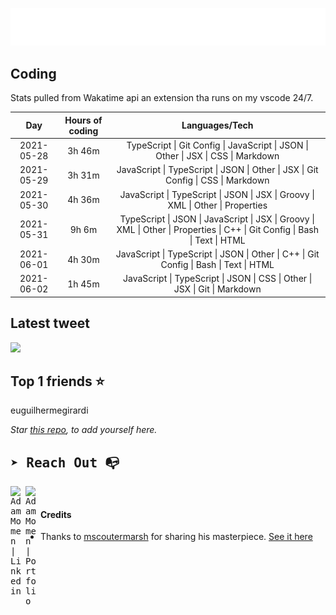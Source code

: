 
![test image size](/assets/welcome_message.gif)

## Coding
Stats pulled from Wakatime api an extension tha runs on my vscode 24/7.

|Day|Hours of coding|Languages/Tech|
|:-:|:-:|:-:|
|2021-05-28|3h 46m|TypeScript &#124; Git Config &#124; JavaScript &#124; JSON &#124; Other &#124; JSX &#124; CSS &#124; Markdown|
|2021-05-29|3h 31m|JavaScript &#124; TypeScript &#124; JSON &#124; Other &#124; JSX &#124; Git Config &#124; CSS &#124; Markdown|
|2021-05-30|4h 36m|JavaScript &#124; TypeScript &#124; JSON &#124; JSX &#124; Groovy &#124; XML &#124; Other &#124; Properties|
|2021-05-31|9h 6m|TypeScript &#124; JSON &#124; JavaScript &#124; JSX &#124; Groovy &#124; XML &#124; Other &#124; Properties &#124; C++ &#124; Git Config &#124; Bash &#124; Text &#124; HTML|
|2021-06-01|4h 30m|JavaScript &#124; TypeScript &#124; JSON &#124; Other &#124; C++ &#124; Git Config &#124; Bash &#124; Text &#124; HTML|
|2021-06-02|1h 45m|JavaScript &#124; TypeScript &#124; JSON &#124; CSS &#124; Other &#124; JSX &#124; Git &#124; Markdown|

## Latest tweet
[<img src="<tweet-image-url>" width="400">](<tweet-url>)

## Top 1 friends ⭐️
euguilhermegirardi

*Star [this repo](https://github.com/AdamMomen/AdamMomen), to add yourself here.*


<samp>

## ➤ Reach Out :mailbox_with_no_mail:

>
  <a href="https://www.linkedin.com/in/adam-momen-99596275/">
     <img align="left" alt="Adam Momen | Linkedin" width="24px" src="./assets/Linkedin.svg" />
   </a>

   <a href="https://adammomen.com/">
     <img align="left" alt="Adam Momen | Portfolio" width="24px" src="./assets/web.svg" />
   </a>

</samp>

<br>

#### Credits
* Thanks to [mscoutermarsh](https://github.com/mscoutermarsh) for sharing his masterpiece. [See it here](https://github.com/mscoutermarsh/mscoutermarsh)